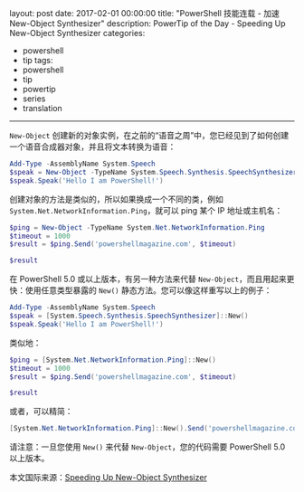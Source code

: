 layout: post
date: 2017-02-01 00:00:00
title: "PowerShell 技能连载 - 加速 New-Object Synthesizer"
description: PowerTip of the Day - Speeding Up New-Object Synthesizer
categories:
- powershell
- tip
tags:
- powershell
- tip
- powertip
- series
- translation
---
`New-Object` 创建新的对象实例，在之前的“语音之周”中，您已经见到了如何创建一个语音合成器对象，并且将文本转换为语音：

```powershell
Add-Type -AssemblyName System.Speech
$speak = New-Object -TypeName System.Speech.Synthesis.SpeechSynthesizer
$speak.Speak('Hello I am PowerShell!')
```

创建对象的方法是类似的，所以如果换成一个不同的类，例如 `System.Net.NetworkInformation.Ping`，就可以 ping 某个 IP 地址或主机名：

```powershell
$ping = New-Object -TypeName System.Net.NetworkInformation.Ping
$timeout = 1000
$result = $ping.Send('powershellmagazine.com', $timeout)

$result
```

在 PowerShell 5.0 或以上版本，有另一种方法来代替 `New-Object`，而且用起来更快：使用任意类型暴露的 `New()` 静态方法。您可以像这样重写以上的例子：

```powershell
Add-Type -AssemblyName System.Speech
$speak = [System.Speech.Synthesis.SpeechSynthesizer]::New()
$speak.Speak('Hello I am PowerShell!')
```

类似地：

```powershell
$ping = [System.Net.NetworkInformation.Ping]::New()
$timeout = 1000
$result = $ping.Send('powershellmagazine.com', $timeout)

$result
```

或者，可以精简：

```powershell
[System.Net.NetworkInformation.Ping]::New().Send('powershellmagazine.com', 1000)
```
请注意：一旦您使用 `New()` 来代替 `New-Object`，您的代码需要 PowerShell 5.0 以上版本。

<!--more-->
本文国际来源：[Speeding Up New-Object Synthesizer](http://community.idera.com/powershell/powertips/b/tips/posts/speeding-up-new-object-synthesizer)
